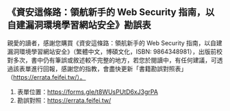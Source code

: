 ## 《資安這條路：領航新手的 Web Security 指南，以自建漏洞環境學習網站安全》勘誤表

親愛的讀者，感謝您購買《資安這條路：領航新手的 Web Security 指南，以自建漏洞環境學習網站安全》（繁體中文，博碩文化，ISBN: 9864348981），出版前校對多次，書中仍有筆誤或敘述較不完整的地方，若您於閱讀中，有任何建議，可透過該表單進行回報，感謝您的指教，會盡快更新「書籍勘誤對照表」（https://errata.feifei.tw/）。

1. 表單位置：https://forms.gle/t8WUsPUtD6xJ3grPA
2. 勘誤對照：https://errata.feifei.tw/
